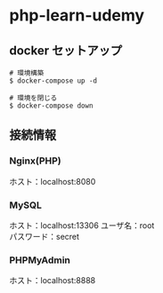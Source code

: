 # php-learn-udemy

## docker セットアップ

```
# 環境構築
$ docker-compose up -d

# 環境を閉じる
$ docker-compose down
```

## 接続情報

### Nginx(PHP)

ホスト：localhost:8080

### MySQL

ホスト：localhost:13306
ユーザ名：root  
パスワード：secret

### PHPMyAdmin

ホスト：localhost:8888
